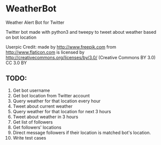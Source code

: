 # WeatherBot
Weather Alert Bot for Twitter 

Twitter bot made with python3 and tweepy to tweet about weather based on bot location

Userpic Credit: made by http://www.freepik.com from http://www.flaticon.com is licensed by http://creativecommons.org/licenses/by/3.0/ (Creative Commons BY 3.0) CC 3.0 BY

## TODO:
1. Get bot username
2. Get bot location from Twitter account
3. Query weather for that location every hour
4. Tweet about current weather
5. Query weather for that location for next 3 hours
6. Tweet about weather in 3 hours
7. Get list of followers
8. Get followers' locations
9. Direct message followers if their location is matched bot's location.
10. Write test cases